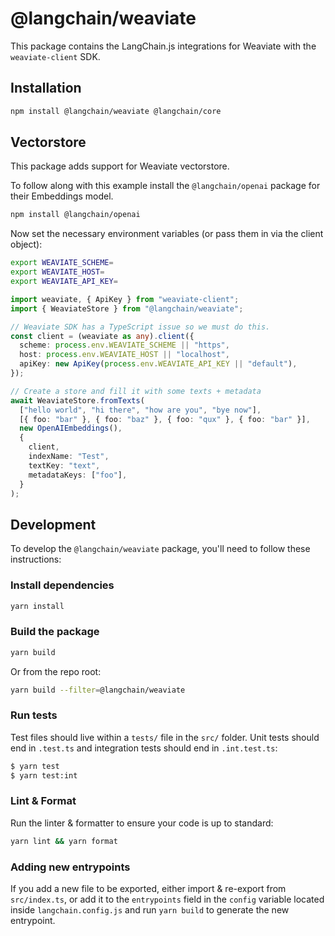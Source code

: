 # @langchain/weaviate

This package contains the LangChain.js integrations for Weaviate with the `weaviate-client` SDK.

## Installation

```bash npm2yarn
npm install @langchain/weaviate @langchain/core
```

## Vectorstore

This package adds support for Weaviate vectorstore.

To follow along with this example install the `@langchain/openai` package for their Embeddings model.

```bash
npm install @langchain/openai
```

Now set the necessary environment variables (or pass them in via the client object):

```bash
export WEAVIATE_SCHEME=
export WEAVIATE_HOST=
export WEAVIATE_API_KEY=
```

```typescript
import weaviate, { ApiKey } from "weaviate-client";
import { WeaviateStore } from "@langchain/weaviate";

// Weaviate SDK has a TypeScript issue so we must do this.
const client = (weaviate as any).client({
  scheme: process.env.WEAVIATE_SCHEME || "https",
  host: process.env.WEAVIATE_HOST || "localhost",
  apiKey: new ApiKey(process.env.WEAVIATE_API_KEY || "default"),
});

// Create a store and fill it with some texts + metadata
await WeaviateStore.fromTexts(
  ["hello world", "hi there", "how are you", "bye now"],
  [{ foo: "bar" }, { foo: "baz" }, { foo: "qux" }, { foo: "bar" }],
  new OpenAIEmbeddings(),
  {
    client,
    indexName: "Test",
    textKey: "text",
    metadataKeys: ["foo"],
  }
);
```

## Development

To develop the `@langchain/weaviate` package, you'll need to follow these instructions:

### Install dependencies

```bash
yarn install
```

### Build the package

```bash
yarn build
```

Or from the repo root:

```bash
yarn build --filter=@langchain/weaviate
```

### Run tests

Test files should live within a `tests/` file in the `src/` folder. Unit tests should end in `.test.ts` and integration tests should
end in `.int.test.ts`:

```bash
$ yarn test
$ yarn test:int
```

### Lint & Format

Run the linter & formatter to ensure your code is up to standard:

```bash
yarn lint && yarn format
```

### Adding new entrypoints

If you add a new file to be exported, either import & re-export from `src/index.ts`, or add it to the `entrypoints` field in the `config` variable located inside `langchain.config.js` and run `yarn build` to generate the new entrypoint.
